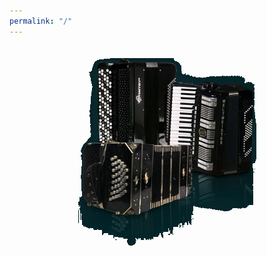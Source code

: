 ```yaml
---
permalink: "/"
---
```

<div style="width: 100%; display: flex; align-items: center; justify-content: center;">
	<img style="padding: 20px;" src="assets/img/akkordeons_mirror.png">
</div>